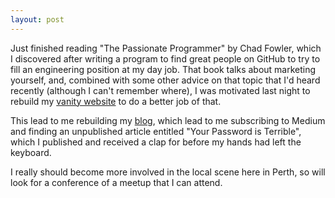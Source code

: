 ```yaml
---
layout: post
---
```


Just finished reading "The Passionate Programmer" by Chad Fowler, which I
discovered after writing a program to find great people on GitHub to try to fill
an engineering position at my day job. That book talks about marketing yourself,
and, combined with some other advice on that topic that I'd heard recently
(although I can't remember where), I was motivated last night to rebuild my
[vanity website](https://www.kranzky.com) to do a better job of that.

This lead to me rebuilding my [blog](https://medium.com/the-magic-pantry), which lead to me
subscribing to Medium and finding an unpublished article entitled "Your Password
is Terrible", which I published and received a clap for before my hands had left
the keyboard.

I really should become more involved in the local scene here in Perth, so will
look for a conference of a meetup that I can attend.
